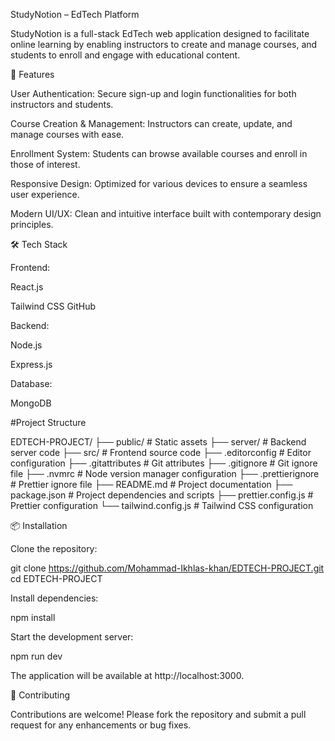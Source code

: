 StudyNotion – EdTech Platform

StudyNotion is a full-stack EdTech web application designed to facilitate online learning by enabling instructors to create and manage courses, and students to enroll and engage with educational content.



🚀 Features

User Authentication: Secure sign-up and login functionalities for both instructors and students.

Course Creation & Management: Instructors can create, update, and manage courses with ease.

Enrollment System: Students can browse available courses and enroll in those of interest.

Responsive Design: Optimized for various devices to ensure a seamless user experience.

Modern UI/UX: Clean and intuitive interface built with contemporary design principles.


🛠️ Tech Stack

Frontend:

React.js

Tailwind CSS​
GitHub

Backend:

Node.js

Express.js​

Database:

MongoDB​

#Project Structure 


EDTECH-PROJECT/
├── public/             # Static assets
├── server/             # Backend server code
├── src/                # Frontend source code
├── .editorconfig       # Editor configuration
├── .gitattributes      # Git attributes
├── .gitignore          # Git ignore file
├── .nvmrc              # Node version manager configuration
├── .prettierignore     # Prettier ignore file
├── README.md           # Project documentation
├── package.json        # Project dependencies and scripts
├── prettier.config.js  # Prettier configuration
└── tailwind.config.js  # Tailwind CSS configuration

📦 Installation

Clone the repository:

git clone https://github.com/Mohammad-Ikhlas-khan/EDTECH-PROJECT.git
cd EDTECH-PROJECT

Install dependencies:

npm install

Start the development server:

npm run dev

The application will be available at http://localhost:3000.

🤝 Contributing

Contributions are welcome! Please fork the repository and submit a pull request for any enhancements or bug fixes.